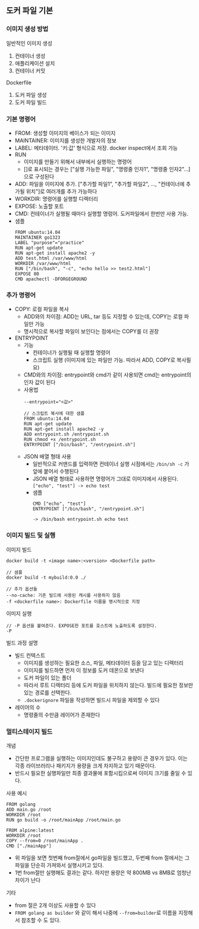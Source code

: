 ## 도커 파일 기본

### 이미지 생성 방법
일반적인 이미지 생성
1. 컨테이너 생성
2. 애플리케이션 설치
3. 컨테이너 커밋

Dockerfile
1. 도커 파일 생성
2. 도커 파일 빌드

### 기본 명령어
- FROM: 생성할 이미지의 베이스가 되는 이미지 
- MAINTAINER: 이미지를 생성한 개발자의 정보
- LABEL: 메타데이터. '키:값' 형식으로 저장. docker inspect에서 조회 가능
- RUN
   - 이미지를 만들기 위해서 내부에서 실행하는 명령어
   - []로 표시되는 경우는 ["실행 가능한 파일", "명령줄 인자1", "명령줄 인자2"...]으로 구성된다
- ADD: 파일을 이미지에 추가. ["추가할 파일1", "추가할 파일2", ..., "컨테이너에 추가될 위치"]로 여러개를 추가 가능하다
- WORKDIR: 명령어를 실행할 디렉터리
- EXPOSE: 노출할 포트
- CMD: 컨테이너가 실행될 때마다 실행할 명렁어. 도커파일에서 한번만 사용 가능.
- 샘플
    ```
    FROM ubuntu:14.04
    MAINTAINER go1323 
    LABEL "purpose"="practice"
    RUN apt-get update
    RUN apt-get install apache2 -y
    ADD test.html /var/www/html
    WORKDIR /var/www/html
    RUN ["/bin/bash", "-c", "echo hello >> test2.html"]
    EXPOSE 80
    CMD apachectl -DFORGEGROUND
    ```

### 추가 명령어
- COPY: 로컬 파일을 복사
   - ADD와의 차이점: ADD는 URL, tar 등도 지정할 수 있는데, COPY는 로컬 파일만 가능
   - 명시적으로 복사할 파일이 보인다는 점에서는 COPY를 더 권장
- ENTRYPOINT
   - 기능
      - 컨테이너가 실행될 때 실행할 명령어
      - 스크립트 실행 (이미지에 있는 파일만 가능. 따라서 ADD, COPY로 복사필요)
   - CMD와의 차이점: entrypoint와 cmd가 같이 사용되면 cmd는 entrypoint의 인자 값이 된다
   - 사용법 
      ```
      --entrypoint="<값>"
      ```
      ```
      // 스크립트 복사에 대한 샘플
      FROM ubuntu:14.04
      RUN apt-get update
      RUN apt-get install apache2 -y
      ADD entrypoint.sh /entrypoint.sh
      RUN chmod +x /entrypoint.sh
      ENTRYPOINT ["/bin/bash", "/entrypoint.sh"]
      ```
   - JSON 배열 형태 사용
      - 일반적으로 커맨드를 입력하면 컨테이너 실행 시점에서는 `/bin/sh -c` 가 앞에 붙어서 수행된다
      - JSON 배열 형태로 사용하면 명령어가 그대로 이미지에서 사용된다. `["echo", "test"] -> echo test`
      - 샘플
         ```
         CMD ["echo", "test"]
         ENTRYPOINT ["/bin/bash", "/entrypoint.sh"]

         -> /bin/bash entrypoint.sh echo test
         ```

### 이미지 빌드 및 실행
이미지 빌드
```
docker build -t <image name>:<version> <Dockerfile path>

// 샘플
docker build -t mybuild:0.0 ./

// 추가 옵션들
--no-cache: 기존 빌드에 사용된 캐시를 사용하지 않음
-f <dockerfile name>: Dockerfile 이름을 명시적으로 지정
```

이미지 실행
```
// -P 옵션을 붙여준다. EXPOSE한 포트를 호스트에 노출하도록 설정한다. 
-P
```

빌드 과정 설명
- 빌드 컨텍스트
   - 이미지를 생성하는 필요한 소스, 파일, 메타데이터 등을 담고 있는 디렉터리
   - 이미지를 빌드하면 먼저 이 정보를 도커 데몬으로 보낸다
   - 도커 파일이 있는 폴더
   - 따라서 루트 디렉터리 등에 도커 파일을 위치하지 않는다. 빌드에 필요한 정보만 있는 경로를 선택한다.
   - `.dockerignore` 파일을 작성하면 빌드시 파일을 제외할 수 있다
- 레이어의 수
   - 명령줄의 수만큼 레이어가 존재한다   


### 멀티스테이지 빌드
개념
- 간단한 프로그램을 실행하는 이미지인데도 불구하고 용량이 큰 경우가 있다. 이는 각종 라이브러리나 패키지가 용량을 크게 차지하고 있기 때문이다. 
- 반드시 필요한 실행파일만 최종 결과물에 포함시킴으로써 이미지 크기를 줄일 수 있다. 

사용 예시 
```
FROM golang
ADD main.go /root
WORKDIR /root
RUN go build -o /root/mainApp /root/main.go

FROM alpine:latest
WORKDIR /root
COPY --from=0 /root/mainApp .
CMD ["./mainApp"]
```
- 위 파일을 보면 첫번째 from절에서 go파일을 빌드했고, 두번째 from 절에서는 그 파일을 단순히 가져와서 실행시키고 있다.
- 1번 from절만 실행해도 결과는 같다. 하지만 용량은 약 800MB vs 8MB로 엄청난 차이가 난다

기타
- from 절은 2개 이상도 사용할 수 있다
- `FROM golang as builder` 와 같이 해서 나중에 `--from=builder`로 이름을 지정해서 참조할 수 도 있다.